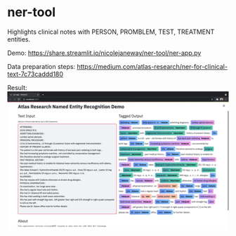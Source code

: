 # ner-tool

Highlights clinical notes with PERSON, PROMBLEM, TEST, TREATMENT entities.

Demo:  https://share.streamlit.io/nicolejaneway/ner-tool/ner-app.py

Data preparation steps:  https://medium.com/atlas-research/ner-for-clinical-text-7c73caddd180

Result:
![ner demo](https://github.com/NicoleJaneway/ner-tool/blob/master/ner-tool.png)
